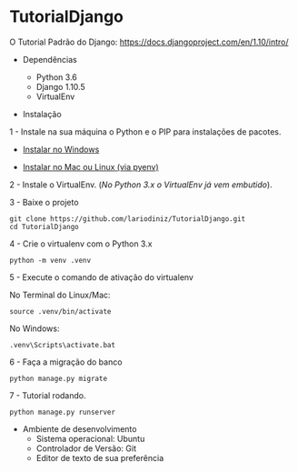 # TutorialDjango

O Tutorial Padrão do Django:
    https://docs.djangoproject.com/en/1.10/intro/

* Dependências
    * Python 3.6
    * Django 1.10.5
    * VirtualEnv
    
* Instalação
    
1 - Instale na sua máquina o Python e o PIP para instalações de pacotes.

* [Instalar no Windows][0]

* [Instalar no Mac ou Linux (via pyenv)][1]
    
2 - Instale o VirtualEnv. (*No Python 3.x o VirtualEnv já vem embutido*).
    
3 - Baixe o projeto

```
git clone https://github.com/lariodiniz/TutorialDjango.git
cd TutorialDjango
```

4 - Crie o virtualenv com o Python 3.x

```
python -m venv .venv
```

    
5 - Execute o comando de ativação do virtualenv

No Terminal do Linux/Mac:

```
source .venv/bin/activate
```

No Windows:

```
.venv\Scripts\activate.bat
```

6 - Faça a migração do banco

```
python manage.py migrate
```

7 - Tutorial rodando.

```
python manage.py runserver
```
     
* Ambiente de desenvolvimento
    * Sistema operacional: Ubuntu
    * Controlador de Versão: Git
    * Editor de texto de sua preferência

[0]: https://www.python.org/downloads/
[1]: http://blog.abraseucodigo.com.br/instalando-qualquer-versao-do-python-no-linux-macosx-utilizando-pyenv.html
